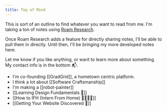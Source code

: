 ```yaml
---  
title: Top of Mind  
---  
```

This is sort of an outline to find whatever you want to read from me. I'm taking a ton of notes using [Roam Research](https://roamresearch.com/).

Once Roam Research adds a feature for directly sharing notes, I'll be able to pull them in directly. Until then, I'll be bringing my more developed notes here.

Let me know if you like anything, or want to learn more about something. My contact info is in the bottom 📬.

- I'm co-founding [[GradGrid]], a hometown centric platform. 
- I think a lot about [[Software Craftsmanship]]
- I'm making a [[robot-painter]]
- [[Learning Design Fundamentals 🎨]]
- [[How to IFH (Intern From Home) 👩‍💻👨‍💻]]
- [[Getting Your Website Discovered 🔎]]